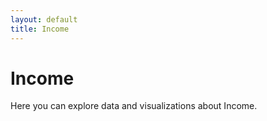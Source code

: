 ```yaml
---
layout: default
title: Income
---
```


# Income
Here you can explore data and visualizations about Income.

